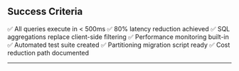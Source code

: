 ## Success Criteria

✅ All queries execute in < 500ms
✅ 80% latency reduction achieved
✅ SQL aggregations replace client-side filtering
✅ Performance monitoring built-in
✅ Automated test suite created
✅ Partitioning migration script ready
✅ Cost reduction path documented

---
